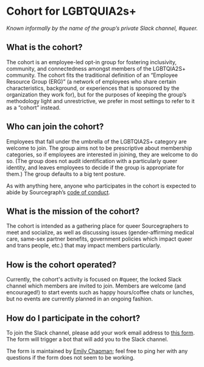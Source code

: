# Cohort for LGBTQUIA2s+

_Known informally by the name of the group’s private Slack channel, #queer._

## What is the cohort?

The cohort is an employee-led opt-in group for fostering inclusivity, community, and connectedness amongst members of the LGBTQIA2S+ community. The cohort fits the traditional definition of an “Employee Resource Group (ERG)” (a network of employees who share certain characteristics, background, or experiences that is sponsored by the organization they work for), but for the purposes of keeping the group’s methodology light and unrestrictive, we prefer in most settings to refer to it as a “cohort” instead.

## Who can join the cohort?

Employees that fall under the umbrella of the LGBTQIA2S+ category are welcome to join. The group aims not to be prescriptive about membership categories, so if employees are interested in joining, they are welcome to do so. (The group does not audit identification with a particularly queer identity, and leaves employees to decide if the group is appropriate for them.) The group defaults to a big tent posture.

As with anything here, anyone who participates in the cohort is expected to abide by Sourcegraph’s [code of conduct](../communication/code_of_conduct.md).

## What is the mission of the cohort?

The cohort is intended as a gathering place for queer Sourcegraphers to meet and socialize, as well as discussing issues (gender-affirming medical care, same-sex partner benefits, government policies which impact queer and trans people, etc.) that may impact members particularly.

## How is the cohort operated?

Currently, the cohort's activity is focused on #queer, the locked Slack channel which members are invited to join. Members are welcome (and encouraged!) to start events such as happy hours/coffee chats or lunches, but no events are currently planned in an ongoing fashion.

## How do I participate in the cohort?

To join the Slack channel, please add your work email address to [this form](https://docs.google.com/forms/d/1Ab9p9gQxzsMZPOyaDDm85qvpoEKGt36gtgbDDuNqOcQ/prefill). The form will trigger a bot that will add you to the Slack channel.

The form is maintained by [Emily Chapman](../../team/index.md#emily-chapman); feel free to ping her with any questions if the form does not seem to be working.
